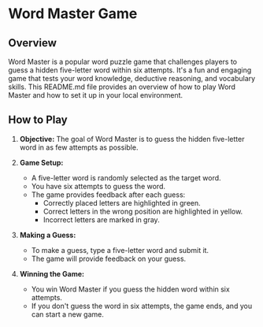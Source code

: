 # Word Master Game

## Overview

Word Master is a popular word puzzle game that challenges players to guess a hidden five-letter word within six attempts. It's a fun and engaging game that tests your word knowledge, deductive reasoning, and vocabulary skills. This README.md file provides an overview of how to play Word Master and how to set it up in your local environment.

## How to Play

1. **Objective:** The goal of Word Master is to guess the hidden five-letter word in as few attempts as possible.

2. **Game Setup:**
   - A five-letter word is randomly selected as the target word.
   - You have six attempts to guess the word.
   - The game provides feedback after each guess:
     - Correctly placed letters are highlighted in green.
     - Correct letters in the wrong position are highlighted in yellow.
     - Incorrect letters are marked in gray.

3. **Making a Guess:**
   - To make a guess, type a five-letter word and submit it.
   - The game will provide feedback on your guess.

4. **Winning the Game:**
   - You win Word Master if you guess the hidden word within six attempts.
   - If you don't guess the word in six attempts, the game ends, and you can start a new game.

